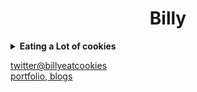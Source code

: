 <h1 align="center"> Billy </h1>
<details>
<summary><b>Eating a Lot of cookies</b></summary>
    <br>
    <!--
    <p align="center">
        <a href="#ǝɔϟlʍo" target="_blank">
            <img alt="Top Language" src="https://github-readme-stats.vercel.app/api/top-langs/?bg_color=00000000&layout=compact&username=owl4ce&hide=html,&hide_border=true&title_color=63c5ea&text_color=0d1117"/>
            <img alt="GitHub Stats" src="https://github-readme-stats.vercel.app/api?bg_color=00000000&username=owl4ce&show_icons=true&hide=issues,commits&hide_border=true&icon_color=cf8ef4&title_color=63c5ea&text_color=0d1117"/>
        </a>
    </p>
    -->
    <p align="center">
        <a target="_blank" href="https://spotify-github-profile.vercel.app/api/view?uid=tka9mon1k1ur6olrq8c04yvij&redirect=true">
            <img width="100%" alt="Now Playing" src="https://spotify-github-profile.vercel.app/api/view?uid=tka9mon1k1ur6olrq8c04yvij&cover_image=true&theme=novatorem"/>
        </a>
    </p>
</details>

<a href="https://twitter.com/billyeatcookies">twitter@billyeatcookies</a><br>
<a href="https://billyeatcookies.vercel.app/">portfolio, blogs</a>

